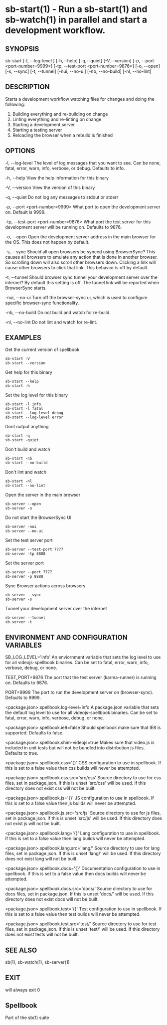 # sb-start(1) - Run a sb-start(1) and sb-watch(1) in parallel and start a development workflow.

## SYNOPSIS

  sb-start [-l, --log-level <level>] [-h,--help] [-q,--quiet] [-V,--version]
            [-p, --port <port-number=9999>] [-tp, --test-port <port-number=9876>]
            [-o, --open] [-s, --sync] [-t, --tunnel] [-nui, --no-ui] [-nb, --no-build]
            [-nl, --no-lint]

## DESCRIPTION

  Starts a development workflow watching files for changes and doing the following:

  1. Building everything and re-building on change
  2. Linting everything and re-linting on change
  3. Starting a development server
  4. Starting a testing server
  5. Reloading the browser when a rebuild is finished

## OPTIONS

  -l, --log-level <level>
    The level of log messages that you want to see. Can be none, fatal, error,
    warn, info, verbose, or debug. Defaults to info.

  -h, --help
    View the help information for this binary

  -V, --version
    View the version of this binary

  -q, --quiet
    Do not log any messages to stdout or stderr

  -p, --port <port-number=9999>
    What port to open the development server on. Default is 9999.

  -tp, --test-port <port-number=9876>
    What port the test server for this development server will be running on. Defaults
    to 9876.

  -o, --open
    Open the development server address in the main browser for the OS. This does not
    happen by default.

  -s, --sync
    Should all open browsers be synced using BrowserSync? This causes all browsers to
    emulate any action that is done in another browser. So scrolling down will also scroll
    other browsers down. Clicking a link will cause other browsers to click that link. This
    behavior is off by default.

  -t, --tunnel
    Should browser sync tunnel your development server over the internet? By default this setting
    is off. The tunnel link will be reported when BrowserSync starts.

  -nui, --no-ui
    Turn off the browser-sync ui, which is used to configure specific browser-sync functionality.

  -nb, --no-build
    Do not build and watch for re-build.

  -nl, --no-lint
    Do not lint and watch for re-lint.

## EXAMPLES

  Get the current version of spellbook

    sb-start -V
    sb-start --version

  Get help for this binary

    sb-start --help
    sb-start -h

  Set the log level for this binary

    sb-start -l info
    sb-start -l fatal
    sb-start --log-level debug
    sb-start --log-level error

  Dont output anything

    sb-start -q
    sb-start -quiet

  Don't build and watch

    sb-start -nb
    sb-start --no-build

  Don't lint and watch

    sb-start -nl
    sb-start --no-lint

  Open the server in the main browser

    sb-server --open
    sb-server -o

  Do not start the BrowserSync UI

    sb-server -nui
    sb-server --no-ui

  Set the test server port

    sb-server --test-port 7777
    sb-server -tp 8888

  Set the server port

    sb-server --port 7777
    sb-server -p 8888

  Sync Browser actions across browsers

    sb-server --sync
    sb-server -s

  Tunnel your development server over the internet

    sb-server --tunnel
    sb-server -t

## ENVIRONMENT AND CONFIGURATION VARIABLES

  SB_LOG_LEVEL='info'
    An enviornment variable that sets the log level to use for all videojs-spellbook
    binaries. Can be set to fatal, error, warn, info, verbose, debug, or none.

  TEST_PORT=9876
    The port that the test server (karma-runner) is running on. Defaults to 9876.

  PORT=9999
    The port to run the development server on (browser-sync). Defaults to 9999.

  <package.json>.spellbook.log-level=info
    A package.json variable that sets the default log level to use for all videojs-spellbook
    binaries. Can be set to fatal, error, warn, info, verbose, debug, or none.

  <package.json>.spellbook.ie8=false
    Should spellbook make sure that IE8 is supported. Defaults to false.

  <package.json>.spellbook.shim-videojs=true
    Makes sure that video.js is included in unit tests but will not be bundled into
    distribution js files. Defaults to true.

  <package.json>.spellbook.css='{}'
    CSS configuration to use in spellbook. If this is set to a false value then css
    builds will never be attempted.

  <package.json>.spellbook.css.src='src/css'
    Source directory to use for css files, set in package.json. If this is unset
    'src/css' will be used. If this directory does not exist css will not be built.

  <package.json>.spellbook.js='{}'
    JS configuration to use in spellbook. If this is set to a false value then js
    builds will never be attempted.

  <package.json>.spellbook.js.src='src/js'
    Source directory to use for js files, set in package.json. If this is unset
    'src/js' will be used. If this directory does not exist js will not be built.

  <package.json>.spellbook.lang='{}'
    Lang configuration to use in spellbook. If this is set to a false value then lang
    builds will never be attempted.

  <package.json>.spellbook.lang.src='lang/'
    Source directory to use for lang files, set in package.json. If this is unset
    'lang/' will be used. If this directory does not exist lang will not be built.

  <package.json>.spellbook.docs='{}'
    Documentation configuration to use in spellbook. If this is set to a false value
    then docs builds will never be attempted.

  <package.json>.spellbook.docs.src='docs/'
    Source directory to use for docs files, set in package.json. If this is unset
    'docs/' will be used. If this directory does not exist docs will not be built.

  <package.json>.spellbook.test='{}'
    Test configuration to use in spellbook. If this is set to a false value
    then test builds will never be attempted.

  <package.json>.spellbook.test.src='test/'
    Source directory to use for test files, set in package.json. If this is unset
    'test/' will be used. If this directory does not exist tests will not be built.

## SEE ALSO

  sb(1), sb-watch(1), sb-server(1)

## EXIT

  will always exit 0

## Spellbook

  Part of the sb(1) suite
